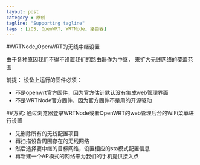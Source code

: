 ```yaml
---
layout: post
category : 原创
tagline: "Supporting tagline"
tags : [iOS, OpenWRT, WRTNode, 路由器]
---
```

#WRTNode_OpenWRT的无线中继设置

> 
由于各种原因我们不得不设置我们的路由器作为中继，
来扩大无线网络的覆盖范围

前提：
设备上运行的固件必须：
- 不是openwrt官方固件，因为官方估计默认没有集成web管理界面
- 不是WRTNode官方固件，因为官方固件不是用的开源驱动


##方式:
通过浏览器登录WRTNode或者OpenWRT的web管理后台的WiFi菜单进行设置

- 先删除所有的无线配置项目
- 再扫描设备周围存在的无线网络
- 然后选择要中继的目标网络，设置相应的sta模式配置信息
- 再新建一个AP模式的网络来为我们的手机提供接入点


